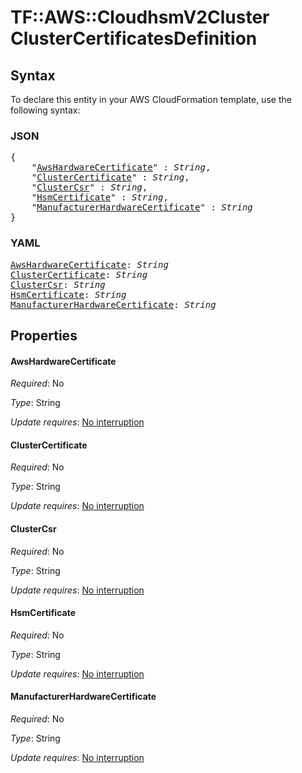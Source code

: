 # TF::AWS::CloudhsmV2Cluster ClusterCertificatesDefinition

## Syntax

To declare this entity in your AWS CloudFormation template, use the following syntax:

### JSON

<pre>
{
    "<a href="#awshardwarecertificate" title="AwsHardwareCertificate">AwsHardwareCertificate</a>" : <i>String</i>,
    "<a href="#clustercertificate" title="ClusterCertificate">ClusterCertificate</a>" : <i>String</i>,
    "<a href="#clustercsr" title="ClusterCsr">ClusterCsr</a>" : <i>String</i>,
    "<a href="#hsmcertificate" title="HsmCertificate">HsmCertificate</a>" : <i>String</i>,
    "<a href="#manufacturerhardwarecertificate" title="ManufacturerHardwareCertificate">ManufacturerHardwareCertificate</a>" : <i>String</i>
}
</pre>

### YAML

<pre>
<a href="#awshardwarecertificate" title="AwsHardwareCertificate">AwsHardwareCertificate</a>: <i>String</i>
<a href="#clustercertificate" title="ClusterCertificate">ClusterCertificate</a>: <i>String</i>
<a href="#clustercsr" title="ClusterCsr">ClusterCsr</a>: <i>String</i>
<a href="#hsmcertificate" title="HsmCertificate">HsmCertificate</a>: <i>String</i>
<a href="#manufacturerhardwarecertificate" title="ManufacturerHardwareCertificate">ManufacturerHardwareCertificate</a>: <i>String</i>
</pre>

## Properties

#### AwsHardwareCertificate

_Required_: No

_Type_: String

_Update requires_: [No interruption](https://docs.aws.amazon.com/AWSCloudFormation/latest/UserGuide/using-cfn-updating-stacks-update-behaviors.html#update-no-interrupt)

#### ClusterCertificate

_Required_: No

_Type_: String

_Update requires_: [No interruption](https://docs.aws.amazon.com/AWSCloudFormation/latest/UserGuide/using-cfn-updating-stacks-update-behaviors.html#update-no-interrupt)

#### ClusterCsr

_Required_: No

_Type_: String

_Update requires_: [No interruption](https://docs.aws.amazon.com/AWSCloudFormation/latest/UserGuide/using-cfn-updating-stacks-update-behaviors.html#update-no-interrupt)

#### HsmCertificate

_Required_: No

_Type_: String

_Update requires_: [No interruption](https://docs.aws.amazon.com/AWSCloudFormation/latest/UserGuide/using-cfn-updating-stacks-update-behaviors.html#update-no-interrupt)

#### ManufacturerHardwareCertificate

_Required_: No

_Type_: String

_Update requires_: [No interruption](https://docs.aws.amazon.com/AWSCloudFormation/latest/UserGuide/using-cfn-updating-stacks-update-behaviors.html#update-no-interrupt)


